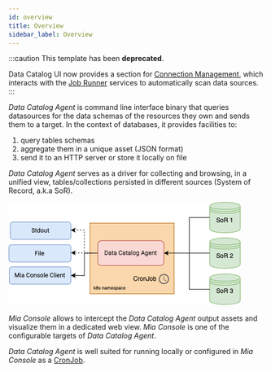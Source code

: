 ```yaml
---
id: overview
title: Overview
sidebar_label: Overview
---
```




:::caution
This template has been __deprecated__. 

Data Catalog UI now provides a section for [Connection Management](/products/data_catalog/frontend/data_catalog_connections.mdx), 
which interacts with the [Job Runner](/products/data_catalog/data_catalog_job_runner.mdx) services to automatically scan data sources.
:::



_Data Catalog Agent_ is command line interface binary that queries datasources for the data schemas of the resources they own and sends them to a target. In the context of databases, it provides facilities to:

1. query tables schemas
2. aggregate them in a unique asset (JSON format)
3. send it to an HTTP server or store it locally on file

_Data Catalog Agent_ serves as a driver for collecting and browsing, in a unified view, tables/collections persisted in different sources (System of Record, a.k.a SoR).

![architecture](img/architecture.png)

_Mia Console_ allows to intercept the _Data Catalog Agent_ output assets and visualize them in a dedicated web view. _Mia Console_ is one of the configurable targets of _Data Catalog Agent_.

_Data Catalog Agent_ is well suited for running locally or configured in _Mia Console_ as a [CronJob](/products/console/api-console/api-design/jobs-cronjob.md).
